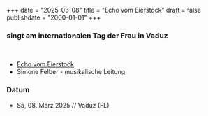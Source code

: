 ﻿﻿+++
date = "2025-03-08"
title = "Echo vom Eierstock"
draft = false
publishdate = "2000-01-01"
+++

### singt am internationalen Tag der Frau in Vaduz
<br>


* [Echo vom Eierstock](https://www.echovomeierstock.ch/)
* Simone Felber - musikalische Leitung


### Datum

* Sa, 08. März 2025  // Vaduz (FL)